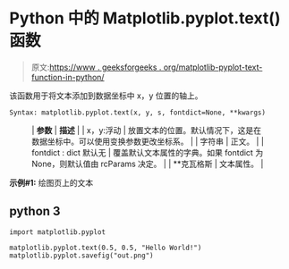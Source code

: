 # Python 中的 Matplotlib.pyplot.text()函数

> 原文:[https://www . geeksforgeeks . org/matplotlib-pyplot-text-function-in-python/](https://www.geeksforgeeks.org/matplotlib-pyplot-text-function-in-python/)

该函数用于将文本添加到数据坐标中 x，y 位置的轴上。

```
Syntax: matplotlib.pyplot.text(x, y, s, fontdict=None, **kwargs)
```

<figure class="table">

| **参数** | **描述** |
| x，y:浮动 | 放置文本的位置。默认情况下，这是在数据坐标中。可以使用变换参数更改坐标系。 |
| 字符串 | 正文。 |
| fontdict : dict 默认无 | 覆盖默认文本属性的字典。如果 fontdict 为 None，则默认值由 rcParams 决定。 |
| **克瓦格斯 | 文本属性。 |

</figure>

**示例#1:** 绘图页上的文本

## python 3

```
import matplotlib.pyplot

matplotlib.pyplot.text(0.5, 0.5, "Hello World!")
matplotlib.pyplot.savefig("out.png")
```